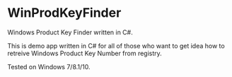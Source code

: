 # WinProdKeyFinder
Windows Product Key Finder written in C#.

This is demo app written in C# for all of those who want to get idea how to retreive Windows Product Key Number from registry.

Tested on Windows 7/8.1/10.
